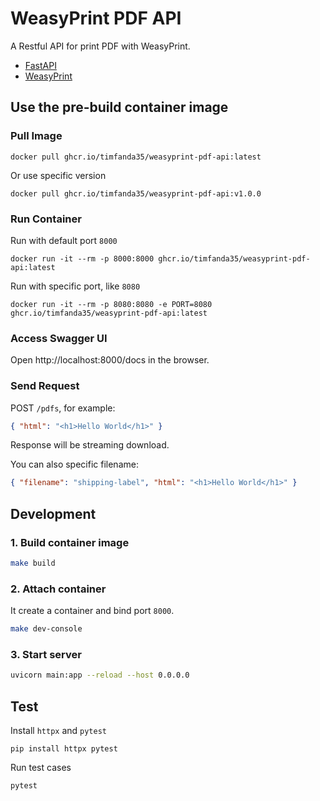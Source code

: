 # WeasyPrint PDF API

A Restful API for print PDF with WeasyPrint.

- [FastAPI](https://github.com/tiangolo/fastapi)
- [WeasyPrint](https://github.com/Kozea/WeasyPrint)

## Use the pre-build container image
### Pull Image

```
docker pull ghcr.io/timfanda35/weasyprint-pdf-api:latest
```

Or use specific version

```
docker pull ghcr.io/timfanda35/weasyprint-pdf-api:v1.0.0
```

### Run Container

Run with default port `8000`

```
docker run -it --rm -p 8000:8000 ghcr.io/timfanda35/weasyprint-pdf-api:latest
```

Run with specific port, like `8080`

```
docker run -it --rm -p 8080:8080 -e PORT=8080 ghcr.io/timfanda35/weasyprint-pdf-api:latest
```

### Access Swagger UI

Open http://localhost:8000/docs in the browser.

### Send Request

POST `/pdfs`, for example:

```json
{ "html": "<h1>Hello World</h1>" }
```

Response will be streaming download.

You can also specific filename:

```json
{ "filename": "shipping-label", "html": "<h1>Hello World</h1>" }
```

## Development

### 1. Build container image

```bash
make build
```

### 2. Attach container

It create a container and bind port `8000`.

```bash
make dev-console
```

### 3. Start server

```bash
uvicorn main:app --reload --host 0.0.0.0
```

## Test

Install `httpx` and `pytest`

```
pip install httpx pytest
```

Run test cases

```
pytest
```
